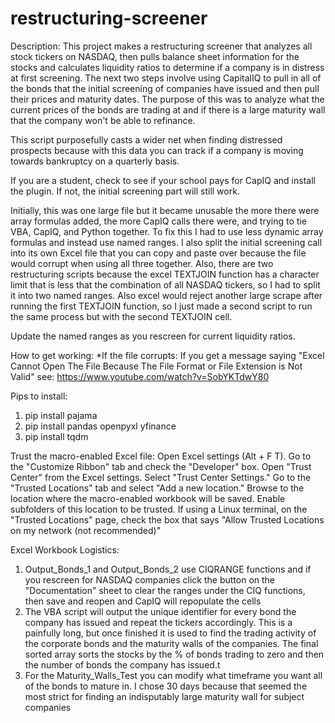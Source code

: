 # restructuring-screener

Description:
This project makes a restructuring screener that analyzes all stock tickers on NASDAQ, then pulls balance sheet information for the stocks and calculates liquidity ratios to determine if a company is in distress at first screening. The next two steps involve using CapitalIQ to pull in all of the bonds that the initial screening of companies have issued and then pull their prices and maturity dates. The purpose of this was to analyze what the current prices of the bonds are trading at and if there is a large maturity wall that the company won't be able to refinance. 

This script purposefully casts a wider net when finding distressed prospects because with this data you can track if a company is moving towards bankruptcy on a quarterly basis.

If you are a student, check to see if your school pays for CapIQ and install the plugin. If not, the initial screening part will still work.

Initially, this was one large file but it became unusable the more there were array formulas added, the more CapIQ calls there were, and trying to tie VBA, CapIQ, and Python together. To fix this I had to use less dynamic array formulas and instead use named ranges. I also split the initial screening call into its own Excel file that you can copy and paste over because the file would corrupt when using all three together. Also, there are two restructuring scripts because the excel TEXTJOIN function has a character limit that is less that the combination of all NASDAQ tickers, so I had to split it into two named ranges. Also excel would reject another large scrape after running the first TEXTJOIN function, so I just made a second script to run the same process but with the second TEXTJOIN cell.

Update the named ranges as you rescreen for current liquidity ratios.

How to get working:
*If the file corrupts:
If you get a message saying "Excel Cannot Open The File Because The File Format or File Extension is Not Valid" see: https://www.youtube.com/watch?v=SobYKTdwY80

Pips to install: 
1. pip install pajama
2. pip install pandas openpyxl yfinance
3. pip install tqdm

Trust the macro-enabled Excel file:
Open Excel settings (Alt + F T). 
Go to the "Customize Ribbon" tab and check the "Developer" box. 
Open "Trust Center" from the Excel settings. Select "Trust Center Settings." 
Go to the "Trusted Locations" tab and select "Add a new location." 
Browse to the location where the macro-enabled workbook will be saved. 
Enable subfolders of this location to be trusted. If using a Linux terminal, on the "Trusted Locations" page, check the box that says "Allow Trusted Locations on my network (not recommended)"

Excel Workbook Logistics:
1. Output_Bonds_1 and Output_Bonds_2 use CIQRANGE functions and if you rescreen for NASDAQ companies click the button on the "Documentation" sheet to clear the ranges under the CIQ functions, then save and reopen and CapIQ will repopulate the cells
2. The VBA script will output the unique identifier for every bond the company has issued and repeat the tickers accordingly. This is a painfully long, but once finished it is used to find the trading activity of the corporate bonds and the maturity walls of the companies. The final sorted array sorts the stocks by the % of bonds trading to zero and then the number of bonds the company has issued.t
3. For the Maturity_Walls_Test you can modify what timeframe you want all of the bonds to mature in. I chose 30 days because that seemed the most strict for finding an indisputably large maturity wall for subject companies
